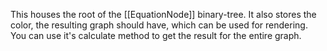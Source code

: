 This houses the root of the [[EquationNode]] binary-tree. It also stores the color, the resulting graph should have, which can be used for rendering. You can use it's calculate method to get the result for the entire graph.